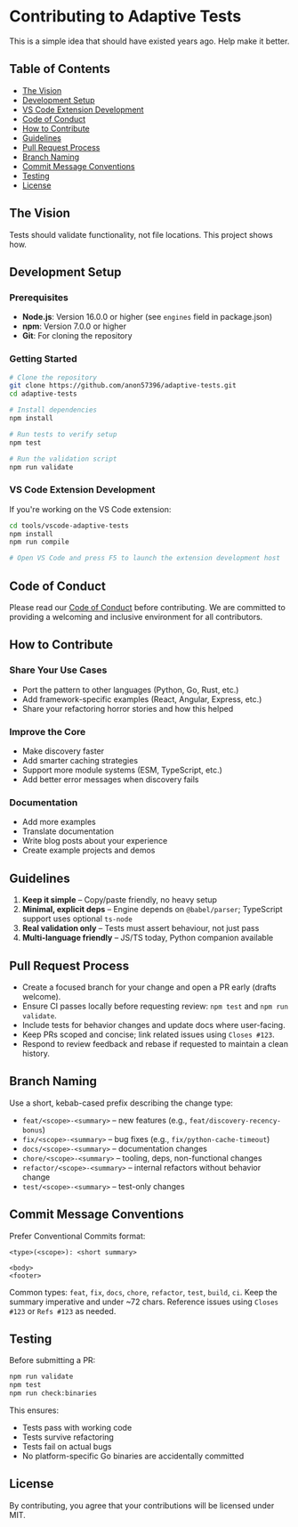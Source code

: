 # Contributing to Adaptive Tests

This is a simple idea that should have existed years ago. Help make it better.

## Table of Contents

- [The Vision](#the-vision)
- [Development Setup](#development-setup)
- [VS Code Extension Development](#vs-code-extension-development)
- [Code of Conduct](#code-of-conduct)
- [How to Contribute](#how-to-contribute)
- [Guidelines](#guidelines)
- [Pull Request Process](#pull-request-process)
- [Branch Naming](#branch-naming)
- [Commit Message Conventions](#commit-message-conventions)
- [Testing](#testing)
- [License](#license)

## The Vision

Tests should validate functionality, not file locations. This project shows how.

## Development Setup

### Prerequisites

- **Node.js**: Version 16.0.0 or higher (see `engines` field in package.json)
- **npm**: Version 7.0.0 or higher
- **Git**: For cloning the repository

### Getting Started

```bash
# Clone the repository
git clone https://github.com/anon57396/adaptive-tests.git
cd adaptive-tests

# Install dependencies
npm install

# Run tests to verify setup
npm test

# Run the validation script
npm run validate
```

### VS Code Extension Development

If you're working on the VS Code extension:

```bash
cd tools/vscode-adaptive-tests
npm install
npm run compile

# Open VS Code and press F5 to launch the extension development host
```

## Code of Conduct

Please read our [Code of Conduct](CODE_OF_CONDUCT.md) before contributing. We are committed to providing a welcoming and inclusive environment for all contributors.

## How to Contribute

### Share Your Use Cases

- Port the pattern to other languages (Python, Go, Rust, etc.)
- Add framework-specific examples (React, Angular, Express, etc.)
- Share your refactoring horror stories and how this helped

### Improve the Core

- Make discovery faster
- Add smarter caching strategies
- Support more module systems (ESM, TypeScript, etc.)
- Add better error messages when discovery fails

### Documentation

- Add more examples
- Translate documentation
- Write blog posts about your experience
- Create example projects and demos

## Guidelines

1. **Keep it simple** – Copy/paste friendly, no heavy setup
2. **Minimal, explicit deps** – Engine depends on `@babel/parser`; TypeScript support uses optional `ts-node`
3. **Real validation only** – Tests must assert behaviour, not just pass
4. **Multi-language friendly** – JS/TS today, Python companion available

## Pull Request Process

- Create a focused branch for your change and open a PR early (drafts welcome).
- Ensure CI passes locally before requesting review: `npm test` and `npm run validate`.
- Include tests for behavior changes and update docs where user-facing.
- Keep PRs scoped and concise; link related issues using `Closes #123`.
- Respond to review feedback and rebase if requested to maintain a clean history.

## Branch Naming

Use a short, kebab-cased prefix describing the change type:

- `feat/<scope>-<summary>` – new features (e.g., `feat/discovery-recency-bonus`)
- `fix/<scope>-<summary>` – bug fixes (e.g., `fix/python-cache-timeout`)
- `docs/<scope>-<summary>` – documentation changes
- `chore/<scope>-<summary>` – tooling, deps, non-functional changes
- `refactor/<scope>-<summary>` – internal refactors without behavior change
- `test/<scope>-<summary>` – test-only changes

## Commit Message Conventions

Prefer Conventional Commits format:

```text
<type>(<scope>): <short summary>

<body>
<footer>
```

Common types: `feat`, `fix`, `docs`, `chore`, `refactor`, `test`, `build`, `ci`.
Keep the summary imperative and under ~72 chars. Reference issues using `Closes #123` or `Refs #123` as needed.

## Testing

Before submitting a PR:

```bash
npm run validate
npm test
npm run check:binaries
```

This ensures:

- Tests pass with working code
- Tests survive refactoring
- Tests fail on actual bugs
- No platform-specific Go binaries are accidentally committed

## License

By contributing, you agree that your contributions will be licensed under MIT.
